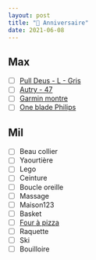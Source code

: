 ```yaml
---
layout: post
title: "🎁 Anniversaire"
date: 2021-06-08
---
```


## Max

- [ ] [Pull Deus - L - Gris](https://deuscustoms.eu/products/venice-address-crew-grey-marle?variant=12764151906376)
- [ ] [Autry - 47](https://www.globus.ch/fr/autry-sneakers-1325193100012)
- [ ] [Garmin montre](https://www.galaxus.ch/en/s1/product/garmin-forerunner-255-46-mm-carbon-one-size-sports-watches-smartwatches-21488968)
- [ ] [One blade Philips](https://www.galaxus.ch/fr/s6/product/philips-oneblade-pro-360-face-body-tondeuse-barbe-cheveux-22754868)

## Mil

- [ ] Beau collier
- [ ] Yaourtière
- [ ] Lego
- [ ] Ceinture
- [ ] Boucle oreille
- [ ] Massage
- [ ] Maison123
- [ ] Basket
- [ ] [Four à pizza](https://www.manor.ch/fr/p/10001530352)
- [ ] Raquette
- [ ] Ski
- [ ] Bouilloire
